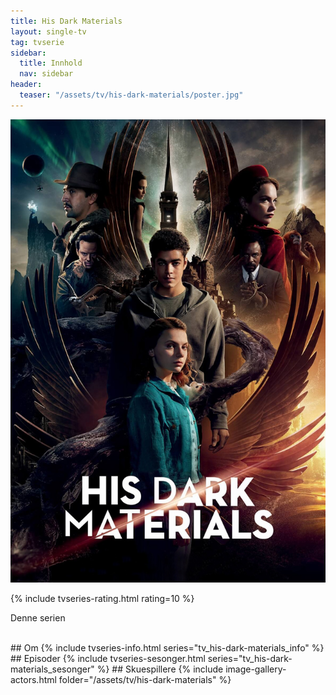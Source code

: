 ```yaml
---
title: His Dark Materials
layout: single-tv
tag: tvserie
sidebar:
  title: Innhold
  nav: sidebar
header:
  teaser: "/assets/tv/his-dark-materials/poster.jpg"
---
```

<a href="/assets/tv/his-dark-materials/poster.jpg">
    <img src="/assets/tv/his-dark-materials/poster.jpg" alt="His Dark Materials" class="left-align" />
</a>

{% include tvseries-rating.html rating=10 %}

Denne serien

<br style="clear: both;">
## Om
{% include tvseries-info.html series="tv_his-dark-materials_info" %}
## Episoder
{% include tvseries-sesonger.html series="tv_his-dark-materials_sesonger" %}
## Skuespillere
{% include image-gallery-actors.html folder="/assets/tv/his-dark-materials" %}


